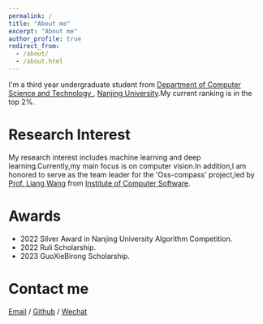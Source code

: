 ```yaml
---
permalink: /
title: "About me"
excerpt: "About me"
author_profile: true
redirect_from: 
  - /about/
  - /about.html
---
```


I'm a third year undergraduate student from [Department of Computer Science and Technology ]([https://www.nju.edu.cn/](https://cs.nju.edu.cn/main.htm)), [Nanjing University](https://www.nju.edu.cn/).My current ranking is in the top 2%.

Research Interest
======
My research interest includes machine learning and deep learning.Currently,my main focus is on computer vision.In addition,I am honored to serve as the team leader for the 'Oss-compass' project,led by [Prof. Liang Wang](https://cs.nju.edu.cn/wangliang/index.htm) from [Institute of Computer Software](https://ics.nju.edu.cn/).


Awards
======
- 2022 Silver Award in Nanjing University Algorithm Competition.
- 2022 Ruli Scholarship.
- 2023 GuoXieBirong Scholarship.

Contact me
======
[Email](mailto:211830093@smail.nju.edu.cn) / [Github](https://github.com/starriver0305) / [Wechat](../images/wechat.jpg)


